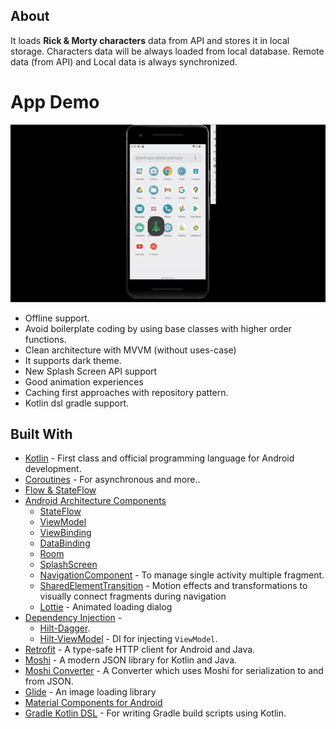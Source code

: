 
## About
It loads **Rick & Morty characters** data from API and stores it in local storage. Characters data will be always loaded from local database. Remote data (from API) and Local data is always synchronized. 

# App Demo

![](https://github.com/EkremYigit/RickAndMortyApiKt/blob/master/project_gif.gif)

- Offline support. 
- Avoid boilerplate coding by using base classes with higher order functions.
- Clean architecture with MVVM (without uses-case)
- It supports dark theme.
- New Splash Screen API support
- Good animation experiences
- Caching first approaches with repository pattern.
- Kotlin dsl gradle support.

## Built With
- [Kotlin](https://kotlinlang.org/) - First class and official programming language for Android development.
- [Coroutines](https://kotlinlang.org/docs/reference/coroutines-overview.html) - For asynchronous and more..
- [Flow & StateFlow](https://kotlin.github.io/kotlinx.coroutines/kotlinx-coroutines-core/kotlinx.coroutines.flow/-flow/)
- [Android Architecture Components](https://developer.android.com/topic/libraries/architecture)
  - [StateFlow](https://developer.android.com/kotlin/flow/stateflow-and-sharedflow)
  - [ViewModel](https://developer.android.com/topic/libraries/architecture/viewmodel) 
  - [ViewBinding](https://developer.android.com/topic/libraries/view-binding)
  - [DataBinding](https://developer.android.com/topic/libraries/data-binding)
  - [Room](https://developer.android.com/topic/libraries/architecture/room)
  - [SplashScreen](https://developer.android.com/guide/topics/ui/splash-screen)
  - [NavigationComponent](https://developer.android.com/guide/navigation/navigation-getting-started) - To manage single activity multiple fragment.
  - [SharedElementTransition](https://developer.android.com/guide/fragments/animate) - Motion effects and transformations to visually connect fragments during navigation
  - [Lottie](https://github.com/airbnb/lottie-android) - Animated loading dialog
- [Dependency Injection](https://developer.android.com/training/dependency-injection) - 
  - [Hilt-Dagger](https://dagger.dev/hilt/).
  - [Hilt-ViewModel](https://developer.android.com/training/dependency-injection/hilt-jetpack) - DI for injecting `ViewModel`.
- [Retrofit](https://square.github.io/retrofit/) - A type-safe HTTP client for Android and Java.
- [Moshi](https://github.com/square/moshi) - A modern JSON library for Kotlin and Java.
- [Moshi Converter](https://github.com/square/retrofit/tree/master/retrofit-converters/moshi) - A Converter which uses Moshi for serialization to and from JSON.
- [Glide](https://bumptech.github.io/glide/) - An image loading library
- [Material Components for Android](https://github.com/material-components/material-components-android)
- [Gradle Kotlin DSL](https://docs.gradle.org/current/userguide/kotlin_dsl.html) - For writing Gradle build scripts using Kotlin.
